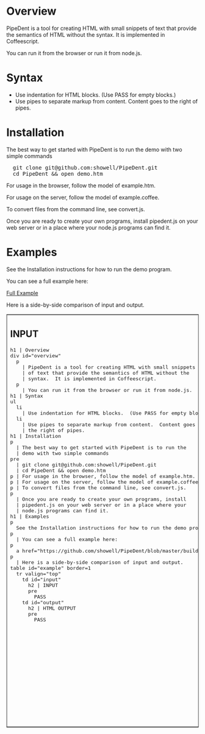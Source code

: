 <h1>Overview</h1>
<div id="overview">
  <p>
    PipeDent is a tool for creating HTML with small snippets
    of text that provide the semantics of HTML without the
    syntax.  It is implemented in Coffeescript.
  </p>
  <p>
    You can run it from the browser or run it from node.js.
  </p>
</div>
<h1>Syntax</h1>
<ul>
  <li>
    Use indentation for HTML blocks.  (Use PASS for empty blocks.)
  </li>
  <li>
    Use pipes to separate markup from content.  Content goes to
    the right of pipes.
  </li>
</ul>
<h1>Installation</h1>
<p>
  The best way to get started with PipeDent is to run the
  demo with two simple commands
</p>
<pre>
  git clone git@github.com:showell/PipeDent.git
  cd PipeDent && open demo.htm 
</pre>
<p>For usage in the browser, follow the model of example.htm.</p>
<p>For usage on the server, follow the model of example.coffee.</p>
<p>To convert files from the command line, see convert.js.</p>
<p>
  Once you are ready to create your own programs, install
  pipedent.js on your web server or in a place where your
  node.js programs can find it.
</p>
<h1>Examples    </h1>
<p>
  See the Installation instructions for how to run the demo program.
</p>
<p>
  You can see a full example here:
</p>
<p>
  <a href="https://github.com/showell/PipeDent/blob/master/build_readme/build.coffee">Full Example</a>
</p>
<p>
  Here is a side-by-side comparison of input and output.
</p>
<table id="example" border="1">
  <tr valign="top">
    <td id="input">
      <h2>INPUT</h2>
      <pre>h1 | Overview
div id="overview"
  p
    | PipeDent is a tool for creating HTML with small snippets
    | of text that provide the semantics of HTML without the
    | syntax.  It is implemented in Coffeescript.
  p
    | You can run it from the browser or run it from node.js.
h1 | Syntax
ul
  li
    | Use indentation for HTML blocks.  (Use PASS for empty blocks.)
  li
    | Use pipes to separate markup from content.  Content goes to
    | the right of pipes.
h1 | Installation
p
  | The best way to get started with PipeDent is to run the
  | demo with two simple commands
pre
  | git clone git@github.com:showell/PipeDent.git
  | cd PipeDent && open demo.htm 
p | For usage in the browser, follow the model of example.htm.
p | For usage on the server, follow the model of example.coffee.
p | To convert files from the command line, see convert.js.
p
  | Once you are ready to create your own programs, install
  | pipedent.js on your web server or in a place where your
  | node.js programs can find it.
h1 | Examples    
p
  See the Installation instructions for how to run the demo program.
p
  | You can see a full example here:
p
  a href="https://github.com/showell/PipeDent/blob/master/build_readme/build.coffee" | Full Example
p
  | Here is a side-by-side comparison of input and output.
table id="example" border=1
  tr valign="top"
    td id="input"
      h2 | INPUT
      pre
        PASS
    td id="output"
      h2 | HTML OUTPUT
      pre
        PASS</pre>
    </td>
    <td id="output">
      <h2>HTML OUTPUT</h2>
      <pre>&lt;h1&gt;Overview&lt;/h1&gt;
&lt;div id="overview"&gt;
  &lt;p&gt;
    PipeDent is a tool for creating HTML with small snippets
    of text that provide the semantics of HTML without the
    syntax.  It is implemented in Coffeescript.
  &lt;/p&gt;
  &lt;p&gt;
    You can run it from the browser or run it from node.js.
  &lt;/p&gt;
&lt;/div&gt;
&lt;h1&gt;Syntax&lt;/h1&gt;
&lt;ul&gt;
  &lt;li&gt;
    Use indentation for HTML blocks.  (Use PASS for empty blocks.)
  &lt;/li&gt;
  &lt;li&gt;
    Use pipes to separate markup from content.  Content goes to
    the right of pipes.
  &lt;/li&gt;
&lt;/ul&gt;
&lt;h1&gt;Installation&lt;/h1&gt;
&lt;p&gt;
  The best way to get started with PipeDent is to run the
  demo with two simple commands
&lt;/p&gt;
&lt;pre&gt;
  git clone git@github.com:showell/PipeDent.git
  cd PipeDent &amp;&amp; open demo.htm 
&lt;/pre&gt;
&lt;p&gt;For usage in the browser, follow the model of example.htm.&lt;/p&gt;
&lt;p&gt;For usage on the server, follow the model of example.coffee.&lt;/p&gt;
&lt;p&gt;To convert files from the command line, see convert.js.&lt;/p&gt;
&lt;p&gt;
  Once you are ready to create your own programs, install
  pipedent.js on your web server or in a place where your
  node.js programs can find it.
&lt;/p&gt;
&lt;h1&gt;Examples    &lt;/h1&gt;
&lt;p&gt;
  See the Installation instructions for how to run the demo program.
&lt;/p&gt;
&lt;p&gt;
  You can see a full example here:
&lt;/p&gt;
&lt;p&gt;
  &lt;a href="https://github.com/showell/PipeDent/blob/master/build_readme/build.coffee"&gt;Full Example&lt;/a&gt;
&lt;/p&gt;
&lt;p&gt;
  Here is a side-by-side comparison of input and output.
&lt;/p&gt;
&lt;table id="example" border=1&gt;
  &lt;tr valign="top"&gt;
    &lt;td id="input"&gt;
      &lt;h2&gt;INPUT&lt;/h2&gt;
      &lt;pre&gt;
      &lt;/pre&gt;
    &lt;/td&gt;
    &lt;td id="output"&gt;
      &lt;h2&gt;HTML OUTPUT&lt;/h2&gt;
      &lt;pre&gt;
      &lt;/pre&gt;
    &lt;/td&gt;
  &lt;/tr&gt;
&lt;/table&gt;
</pre>
    </td>
  </tr>
</table>

